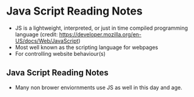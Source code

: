 # Java Script Reading Notes
- JS is a lightweight, interpreted, or just in time compiled programming language (credit: https://developer.mozilla.org/en-US/docs/Web/JavaScript)
- Most well known as the scripting language for webpages
- For controlling website behaviour(s)

## Java Script Reading Notes 
- Many non brower enviornments use JS as well in this day and age. 
